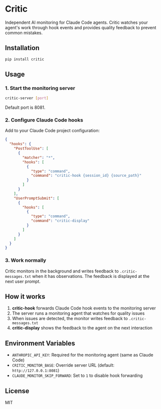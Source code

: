 # Critic

Independent AI monitoring for Claude Code agents. Critic watches your agent's work through hook events and provides quality feedback to prevent common mistakes.

## Installation

```bash
pip install critic
```

## Usage

### 1. Start the monitoring server

```bash
critic-server [port]
```

Default port is 8081.

### 2. Configure Claude Code hooks

Add to your Claude Code project configuration:

```json
{
  "hooks": {
    "PostToolUse": [
      {
        "matcher": "*",
        "hooks": [
          {
            "type": "command",
            "command": "critic-hook {session_id} {source_path}"
          }
        ]
      }
    ],
    "UserPromptSubmit": [
      {
        "hooks": [
          {
            "type": "command",
            "command": "critic-display"
          }
        ]
      }
    ]
  }
}
```

### 3. Work normally

Critic monitors in the background and writes feedback to `.critic-messages.txt` when it has observations. The feedback is displayed at the next user prompt.

## How it works

1. **critic-hook** forwards Claude Code hook events to the monitoring server
2. The server runs a monitoring agent that watches for quality issues
3. When issues are detected, the monitor writes feedback to `.critic-messages.txt`
4. **critic-display** shows the feedback to the agent on the next interaction

## Environment Variables

- `ANTHROPIC_API_KEY`: Required for the monitoring agent (same as Claude Code)
- `CRITIC_MONITOR_BASE`: Override server URL (default: `http://127.0.0.1:8081`)
- `CLAUDE_MONITOR_SKIP_FORWARD`: Set to `1` to disable hook forwarding

## License

MIT
